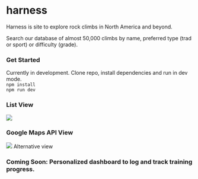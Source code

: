 # harness

Harness is site to explore rock climbs in North America and beyond.

Search our database of almost 50,000 climbs by name, preferred type (trad or sport) or difficulty (grade).

### Get Started

Currently in development. Clone repo, install dependencies and run in dev mode. <br>
```npm install``` <br>
```npm run dev```

### List View
![](images/ListView.png)


### Google Maps API View
 ![](images/MapView.png)
Alternative view 

### Coming Soon: Personalized dashboard to log and track training progress. 


